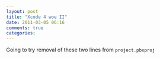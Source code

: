 ```yaml
---
layout: post
title: "Xcode 4 woe II"
date: 2011-03-05 06:16
comments: true
categories: 
---
```


Going to try removal of these two lines from ``project.pbxproj``


